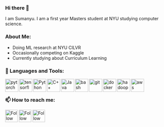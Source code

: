 ### Hi there 👋

I am Sumanyu. I am a first year Masters student at NYU studying computer science. 

### About Me:
- Doing ML research at NYU CILVR
- Occasionally competing on Kaggle
- Currently studying about Curriculum Learning

### 🔨 Languages and Tools:
<a href="https://pytorch.org/" target="_blank"> <img align="left" src="https://raw.githubusercontent.com/rahul-jha98/github_readme_icons/main/language_and_tools/square/pytorch/pytorch.svg" alt="pytorch" height="42px"/> </a> 
<a href="https://www.tensorflow.org" target="_blank"> <img align="left" src="https://raw.githubusercontent.com/rahul-jha98/github_readme_icons/main/language_and_tools/square/tensorflow/tensorflow.svg" alt="tensorflow" height="42px"/> </a> 
<a href="https://www.python.org" target="_blank"><img align="left" alt="Python" height ="42px" src="https://raw.githubusercontent.com/rahul-jha98/github_readme_icons/main/language_and_tools/square/python/python.svg"></a>
<a href="https://https://isocpp.org/" target="_blank"> <img align="left" alt="C++" height ="42px" src="https://raw.githubusercontent.com/rahul-jha98/github_readme_icons/main/language_and_tools/square/c++/c++.svg"> </a>
<a href="https://www.java.com" target="_blank"><img align="left" alt="Java" height ="42px" src="https://raw.githubusercontent.com/rahul-jha98/github_readme_icons/main/language_and_tools/square/java/java.svg"></a>
<a href="https://www.gnu.org/software/bash/" target="_blank"> <img align="left" src="https://raw.githubusercontent.com/rahul-jha98/github_readme_icons/main/language_and_tools/square/bash/bash-colored.svg" alt="bash" height ="42px"/> </a>
<a href="https://git-scm.com/" target="_blank"> <img src="https://raw.githubusercontent.com/rahul-jha98/github_readme_icons/main/language_and_tools/square/git-scm/git-scm.svg" align="left" alt="git" height='42px'/> </a>
<a href="https://www.docker.com/" target="_blank"> <img src="https://raw.githubusercontent.com/rahul-jha98/github_readme_icons/main/language_and_tools/square/docker/docker.svg" align="left" alt="docker" height='42px'/> </a>
<a href="https://hadoop.apache.org/" target="_blank"> <img src="https://raw.githubusercontent.com/rahul-jha98/github_readme_icons/main/language_and_tools/square/hadoop/hadoop.svg" align="left" alt="hadoop" height='42px'/> </a>
<a href="https://aws.amazon.com/" target="_blank"> <img src="https://raw.githubusercontent.com/rahul-jha98/github_readme_icons/main/language_and_tools/square/aws/aws.svg" align="left" alt="aws" height='42px'/> </a>


<br>
<br>

### 📫 How to reach me:
[<img src="https://raw.githubusercontent.com/Raymo111/Raymo111/master/socials/linkedin.png" height="40em" align="center" alt="Follow Sumanyu on LinkedIn" title="Follow Sumanyu on LinkedIn"/>](https://www.linkedin.com/in/sumanyu-muku-723a791a5/)
[<img src="https://raw.githubusercontent.com/Raymo111/Raymo111/master/socials/twitter.svg" height="40em" align="center" alt="Follow Sumanyu on Twitter" title="Follow Sumanyu on Twitter"/>](https://twitter.com/MukuSumanyu)
[<img src="https://raw.githubusercontent.com/Raymo111/Raymo111/master/socials/instagram.svg" height="40em" align="center" alt="Follow Sumanyu on Instagram" title="Follow Sumanyu on Instagram"/>](https://www.instagram.com/mukusumanyu/)
<!--
**sumanyumuku98/sumanyumuku98** is a ✨ _special_ ✨ repository because its `README.md` (this file) appears on your GitHub profile.

Here are some ideas to get you started:

- 🔭 I’m currently working on ...
- 🌱 I’m currently learning ...
- 👯 I’m looking to collaborate on ...
- 🤔 I’m looking for help with ...
- 💬 Ask me about ...
- 📫 How to reach me: ...
- 😄 Pronouns: ...
- ⚡ Fun fact: ...
-->
